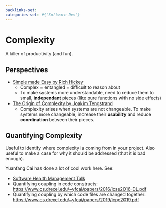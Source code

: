 ```yaml
---
backlinks-set: 
categories-set: #{"Software Dev"}
---
```

# Complexity

A killer of productivity (and fun).

## Perspectives

- [Simple made Easy by Rich Hickey](https://www.infoq.com/presentations/Simple-Made-Easy/)
  - Complex = entangled = difficult to reason about
  - To make systems more understandable, need to reduce them to small,
    **independant** pieces (like pure functions with no side effects)
- [The Origin of Complexity by Joakim
  Tengstrand](https://itnext.io/the-origin-of-complexity-8ecb39130fc)
  - Complexity arises when systems are not changeable.  To make systems more
    changeable, increase their **usability** and reduce **coordination**
    between their pieces.

## Quantifying Complexity

Useful to identify where complexity is coming from in your project.
Also useful to make a case for why it should be addressed (that it is bad
enough).

Yuanfang Cai has done a lot of cool work here.  See:

 - [Software Health Management Talk](https://www.youtube.com/watch?v=lC7khoMu0NA)
 - Quantifying coupling in code constructs: https://www.cs.drexel.edu/~yfcai/papers/2016/icse2016-DL.pdf
 - Quantifying coupling by which code files are changed together: https://www.cs.drexel.edu/~yfcai/papers/2019/icpc2019.pdf